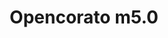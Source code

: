 ---
schema: default
title: Opencorato m5.0
description: meetup 5.0 Corato
logo: >-
  http://www.lostradone.it/wp-content/uploads/2015/10/logo_alternativo22-300x92.png
---